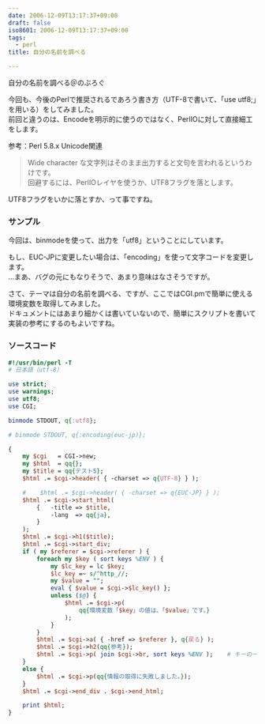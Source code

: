 ```yaml
---
date: 2006-12-09T13:17:37+09:00
draft: false
iso8601: 2006-12-09T13:17:37+09:00
tags:
  - perl
title: 自分の名前を調べる

---
```


自分の名前を調べる＠のぶろぐ

今回も、今後のPerlで推奨されるであろう書き方（UTF-8で書いて、「use utf8;」を用いる）をしてみました。  
前回と違うのは、Encodeを明示的に使うのではなく、PerlIOに対して直接細工をします。

参考：Perl 5.8.x Unicode関連

> Wide character な文字列はそのまま出力すると文句を言われるというわけです。  
> 回避するには、PerlIOレイヤを使うか、UTF8フラグを落とします。

UTF8フラグをいかに落とすか、って事ですね。

### サンプル

今回は、binmodeを使って、出力を「utf8」ということにしています。

もし、EUC-JPに変更したい場合は、「encoding」を使って文字コードを変更します。  
…まあ、バグの元にもなりそうで、あまり意味はなさそうですが。

さて、テーマは自分の名前を調べる、ですが、ここではCGI.pmで簡単に使える環境変数を取得してみました。  
ドキュメントにはあまり細かくは書いていないので、簡単にスクリプトを書いて実装の参考にするのもよいですね。

### ソースコード

```perl
#!/usr/bin/perl -T
# 日本語（utf-8）

use strict;
use warnings;
use utf8;
use CGI;

binmode STDOUT, q{:utf8};

# binmode STDOUT, q{:encoding(euc-jp)};

{
    my $cgi   = CGI->new;
    my $html  = qq{};
    my $title = qq{テスト5};
    $html .= $cgi->header( { -charset => q{UTF-8} } );

    #    $html .= $cgi->header( { -charset => q{EUC-JP} } );
    $html .= $cgi->start_html(
        {   -title => $title,
            -lang  => qq{ja},
        }
    );
    $html .= $cgi->h1($title);
    $html .= $cgi->start_div;
    if ( my $referer = $cgi->referer ) {
        foreach my $key ( sort keys %ENV ) {
            my $lc_key = lc $key;
            $lc_key =~ s/^http_//;
            my $value = "";
            eval { $value = $cgi->$lc_key() };
            unless ($@) {
                $html .= $cgi->p(
                    qq{環境変数「$key」の値は、「$value」です。}
                );
            }
        }
        $html .= $cgi->a( { -href => $referer }, q{戻る} );
        $html .= $cgi->h2(qq{参考});
        $html .= $cgi->p( join $cgi->br, sort keys %ENV );    # キーの一覧
    }
    else {
        $html .= $cgi->p(qq{情報の取得に失敗しました。});
    }
    $html .= $cgi->end_div . $cgi->end_html;

    print $html;
}
```
